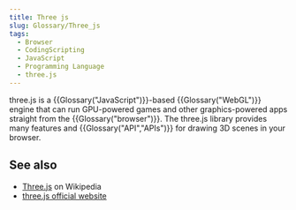 ```yaml
---
title: Three js
slug: Glossary/Three_js
tags:
  - Browser
  - CodingScripting
  - JavaScript
  - Programming Language
  - three.js
---
```


three.js is a {{Glossary("JavaScript")}}-based {{Glossary("WebGL")}} engine that can run GPU-powered games and other graphics-powered apps straight from the {{Glossary("browser")}}. The three.js library provides many features and {{Glossary("API","APIs")}} for drawing 3D scenes in your browser.

## See also

- [Three.js](https://en.wikipedia.org/wiki/Three.js) on Wikipedia
- [three.js official website](https://threejs.org/)
